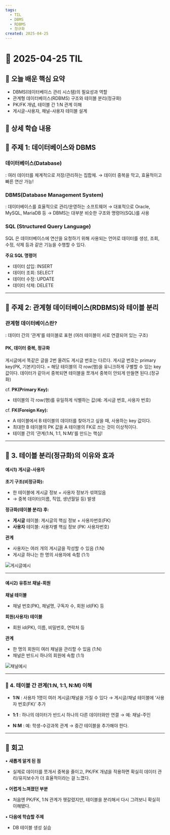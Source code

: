 ```yaml
---
tags:
  - TIL
  - DBMS
  - RDBMS
  - 정규화
created: 2025-04-25
---
```


# 📘 2025-04-25 TIL

## 📌 오늘 배운 핵심 요약
- DBMS(데이터베이스 관리 시스템)의 필요성과 역할
- 관계형 데이터베이스(RDBMS) 구조와 테이블 분리(정규화)
- PK/FK 개념, 테이블 간 1:N 관계 이해
- 게시글-사용자, 채널-사용자 테이블 설계

## 🧠 상세 학습 내용

## 📍 주제 1: 데이터베이스와 DBMS

### 데이터베이스(Database)
: 여러 데이터를 체계적으로 저장/관리하는 집합체.
→ 데이터 중복을 막고, 효율적이고 빠른 연산 가능!

### DBMS(Database Management System)
: 데이터베이스를 효율적으로 관리/운영하는 소프트웨어
→ 대표적으로 Oracle, MySQL, MariaDB 등
→ DBMS는 대부분 비슷한 구조와 명령어(SQL)를 사용

### SQL (Structured Query Language)
SQL 은 데이터베이스에 연산을 요청하기 위해 사용되는 언어로 데이터를 생성, 조회, 수정, 삭제 등과 같은 기능을 수행할 수 있다.

**주요 SQL 명령어**
- 데이터 삽입: INSERT
- 데이터 조회: SELECT
- 데이터 수정: UPDATE
- 데이터 삭제: DELETE

---

## 📍 주제 2: 관계형 데이터베이스(RDBMS)와 테이블 분리
### 관계형 데이터베이스란?
: 데이터 간의 ‘관계’를 테이블로 표현
(여러 테이블이 서로 연결되어 있는 구조)

#### PK, 데이터 중복, 정규화
게시글에서 똑같은 글을 2번 올려도 게시글 번호는 다르다.
게시글 번호는 primary key(PK, 기본키)이다. = 해당 테이블의 각 row(행)을 유니크하게 구별할 수 있는 key 값이다.
데이터가 같아서 중복되면 테이블을 쪼개서 중복이 안되게 만들면 된다.(정규화)

cf. **PK(Primary Key):**
- 테이블의 각 row(행)를 유일하게 식별하는 값(예: 게시글 번호, 사용자 번호)

cf. **FK(Foreign Key):**
- A 테이블에서 B 테이블의 데이터를 찾아가고 싶을 때, 사용하는 key 값이다. 
- 최대한 B 테이블의 PK 값을 A 테이블의 FK로 쓰는 것이 이상적이다.
- 테이블 간의 ‘관계(1:N, 1:1, N:M)’를 만드는 핵심!

---

## **📍** 3. 테이블 분리(정규화)의 이유와 효과

#### **예시1) 게시글-사용자**

**초기 구조(비정규화):**
- 한 테이블에 게시글 정보 + 사용자 정보가 섞여있음
- → 중복 데이터(이름, 직업, 생년월일 등) 발생

**정규화(테이블 분리) 후:**
- **게시글** 테이블: 게시글의 핵심 정보 + 사용자번호(FK)
- **사용자** 테이블: 사용자별 핵심 정보 (PK: 사용자번호)

**관계**
- 사용자는 여러 개의 게시글을 작성할 수 있음 (1:N)
- 게시글 하나는 한 명의 사용자에 속함 (1:1)

![게시글예시](https://seonohblog.netlify.app/assets/게시글예시.png)

---

#### **예시2) 유튜브 채널-회원**

**채널 테이블**
- 채널 번호(PK), 채널명, 구독자 수, 회원 id(FK) 등

**회원(사용자) 테이블**
- 회원 id(PK), 이름, 비밀번호, 연락처 등

**관계**
- 한 명의 회원이 여러 채널을 관리할 수 있음 (1:N)
- 채널은 반드시 하나의 회원에 속함 (1:1)


![채널예시](https://seonohblog.netlify.app/assets/채널예시.png)


---

### **📍** 4. 테이블 간 관계(1:N, 1:1, N:M) 이해

- **1:N**
: 사용자 1명이 여러 게시글/채널을 가질 수 있다
→ 게시글/채널 테이블에 ‘사용자 번호(FK)’ 추가

- **1:1**
: 하나의 데이터가 반드시 하나의 다른 데이터와만 연결
→ 예: 채널-주인

- **N:M**
: 예: 학생-수강과목 관계
→ 중간 테이블을 추가해야 한다.


---

## **💭 회고**

• **새롭게 알게 된 점**
- 실제로 데이터를 쪼개서 중복을 줄이고, PK/FK 개념을 적용하면 확실히 데이터 관리/유지보수가 더 효율적이라는 걸 느꼈다.

• **어렵게 느껴졌던 부분**
- 처음엔 PK/FK, 1:N 관계가 헷갈렸지만, 테이블을 분리해서 다시 그려보니 확실히 이해됐다.

• **다음에 학습할 주제**
- DB 테이블 생성 실습
